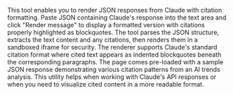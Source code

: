 This tool enables you to render JSON responses from Claude with citation formatting. Paste JSON containing Claude's response into the text area and click "Render message" to display a formatted version with citations properly highlighted as blockquotes. The tool parses the JSON structure, extracts the text content and any citations, then renders them in a sandboxed iframe for security. The renderer supports Claude's standard citation format where cited text appears as indented blockquotes beneath the corresponding paragraphs. The page comes pre-loaded with a sample JSON response demonstrating various citation patterns from an AI trends analysis. This utility helps when working with Claude's API responses or when you need to visualize cited content in a more readable format.

<!-- Generated from commit: d97ff4e32f32e064c3fa0c26f1efba6d32655355 -->